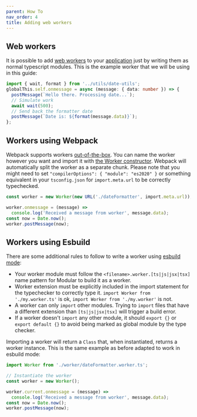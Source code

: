 ```yaml
---
parent: How To
nav_order: 4
title: Adding web workers
---
```


## Web workers

It is possible to add
[web workers](https://developer.mozilla.org/en-US/docs/Web/API/Web_Workers_API/Using_web_workers)
to your [application](../package-types/app.md) just by writing them as normal
typescript modules. This is the example worker that we will be using in this
guide:

```ts
import { wait, format } from '../utils/date-utils';
globalThis.self.onmessage = async (message: { data: number }) => {
  postMessage(`Hello there. Processing date...`);
  // Simulate work
  await wait(500);
  // Send back the formatter date
  postMessage(`Date is: ${format(message.data)}`);
};
```

## Workers using Webpack

Webpack supports workers
[out-of-the-box](https://webpack.js.org/guides/web-workers/). You can name the
worker however you want and import it with
[the Worker constructor](https://developer.mozilla.org/en-US/docs/Web/API/Worker/Worker).
Webpack will automatically split the worker as a separate chunk. Please note
that you might need to set `"compilerOptions": { "module": "es2020" }` or
something equivalent in your `tsconfig.json` for `import.meta.url` to be
correctly typechecked.

```ts
const worker = new Worker(new URL('./dateFormatter', import.meta.url));

worker.onmessage = (message) =>
  console.log('Received a message from worker', message.data);
const now = Date.now();
worker.postMessage(now);
```

## Workers using Esbuild

There are some additional rules to follow to write a worker using
[esbuild mode](../configuration.md/#useModularEsbuild):

- Your worker module must follow the `<filename>.worker.[ts|js|jsx|tsx]` name
  pattern for Modular to build it as a worker.
- Worker extension must be explicitly included in the import statement for the
  typechecker to correctly type it. `import Worker from './my.worker.ts'` is ok,
  `import Worker from './my.worker'` is not.
- A worker can only `import` other modules. Trying to `import` files that have a
  different extension than `[ts|js|jsx|tsx]` will trigger a build error.
- If a worker doesn't `import` any other module, it should `export {}` or
  `export default {}` to avoid being marked as global module by the type
  checker.

Importing a worker will return a `Class` that, when instantiated, returns a
worker instance. This is the same example as before adapted to work in esbuild
mode:

```ts
import Worker from './worker/dateFormatter.worker.ts';

// Instantiate the worker
const worker = new Worker();

worker.current.onmessage = (message) =>
  console.log('Received a message from worker', message.data);
const now = Date.now();
worker.postMessage(now);
```
